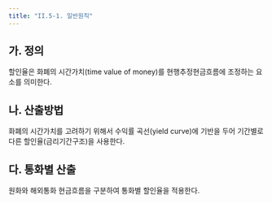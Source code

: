 ```yaml
---
title: "II.5-1. 일반원칙"
---
```

## 가. 정의
할인율은 화폐의 시간가치(time value of money)를 현행추정현금흐름에 조정하는 요소를 의미한다.
## 나. 산출방법
화폐의 시간가치를 고려하기 위해서 수익률 곡선(yield curve)에 기반을 두어 기간별로 다른 할인율(금리기간구조)을 사용한다.
## 다. 통화별 산출
원화와 해외통화 현금흐름을 구분하여 통화별 할인율을 적용한다.
